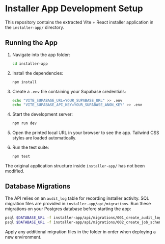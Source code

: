 # Installer App Development Setup

This repository contains the extracted Vite + React installer application in the `installer-app/` directory.

## Running the App

1. Navigate into the app folder:
   ```bash
   cd installer-app
   ```
2. Install the dependencies:
   ```bash
   npm install
   ```
3. Create a `.env` file containing your Supabase credentials:
   ```bash
   echo "VITE_SUPABASE_URL=YOUR_SUPABASE_URL" >> .env
   echo "VITE_SUPABASE_API_KEY=YOUR_SUPABASE_ANON_KEY" >> .env
   ```
4. Start the development server:
   ```bash
   npm run dev
   ```
 
5. Open the printed local URL in your browser to see the app. Tailwind CSS styles are loaded automatically.
6. Run the test suite:
   ```bash
   npm test
   ```

The original application structure inside `installer-app/` has not been modified.

## Database Migrations

The API relies on an `audit_log` table for recording installer activity. SQL
migration files are provided in `installer-app/api/migrations`. Run these
migrations on your Postgres database before starting the app:

```bash
psql $DATABASE_URL -f installer-app/api/migrations/001_create_audit_log.sql
psql $DATABASE_URL -f installer-app/api/migrations/002_create_job_schema.sql
```

Apply any additional migration files in the folder in order when deploying a new
environment.
